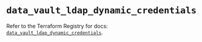 # `data_vault_ldap_dynamic_credentials`

Refer to the Terraform Registry for docs: [`data_vault_ldap_dynamic_credentials`](https://registry.terraform.io/providers/hashicorp/vault/5.1.0/docs/data-sources/ldap_dynamic_credentials).
